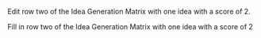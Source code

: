 Edit row two of the Idea Generation Matrix with one idea with a score of 2.

Fill in row two of the Idea Generation Matrix with one idea with a score of 2

